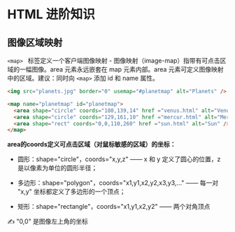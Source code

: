 # HTML 进阶知识

## 图像区域映射

`<map> ` 标签定义一个客户端图像映射 - 图像映射（image-map）指带有可点击区域的一幅图像。area 元素永远嵌套在 map 元素内部。area 元素可定义图像映射中的区域。建议：同时向 `<map>` 添加 id 和 name 属性。

```html
<img src="planets.jpg" border="0" usemap="#planetmap" alt="Planets" />

<map name="planetmap" id="planetmap">
  <area shape="circle" coords="180,139,14" href ="venus.html" alt="Venus" />
  <area shape="circle" coords="129,161,10" href ="mercur.html" alt="Mercury" />
  <area shape="rect" coords="0,0,110,260" href ="sun.html" alt="Sun" />
</map>
```

**area的coords定义可点击区域（对鼠标敏感的区域）的坐标：**

- 圆形：shape="circle"，coords="x,y,z" —— x 和 y 定义了圆心的位置，z 是以像素为单位的圆形半径；

- 多边形：shape="polygon"，coords="x1,y1,x2,y2,x3,y3,..." —— 每一对 "x,y" 坐标都定义了多边形的一个顶点；

- 矩形：shape="rectangle"，coords="x1,y1,x2,y2" —— 两个对角顶点

✍️ "0,0" 是图像左上角的坐标